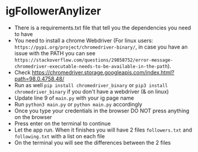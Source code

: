 # igFollowerAnylizer

- There is a requirements.txt file that tell you the dependencies you need to have
- You need to install a chrome Webdriver (For linux users: `https://pypi.org/project/chromedriver-binary/`, in case you have an issue with the PATH you can see `https://stackoverflow.com/questions/29858752/error-message-chromedriver-executable-needs-to-be-available-in-the-path`).
- Check https://chromedriver.storage.googleapis.com/index.html?path=98.0.4758.48/
- Run as well `pip install chromedriver_binary` or `pip3 install chromedriver_binary` if you don't have a webdriver (& on linux)
- Update line 9 of `main.py` with your ig page name
- Run `python3 main.py` or `python main.py` accordingly
- Once you type your credentials in the browser DO NOT press anything on the browser
- Press enter on the terminal to continue
- Let the app run. When it finishes you will have 2 files `followers.txt` and `following.txt` with a list on each file
- On the terminal you will see the differences between the 2 files
